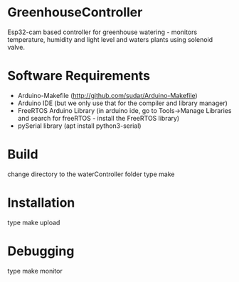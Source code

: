 # GreenhouseController
Esp32-cam based controller for greenhouse watering - monitors temperature, humidity and light level and waters plants using solenoid valve.


# Software Requirements
  * Arduino-Makefile (http://github.com/sudar/Arduino-Makefile)
  * Arduino IDE (but we only use that for the compiler and library manager)
  * FreeRTOS Arduino Library (in arduino ide, go to Tools->Manage Libraries and search for freeRTOS - install the FreeRTOS library)
  * pySerial library (apt install python3-serial)

# Build
change directory to the waterController folder
type make

# Installation
type make upload

# Debugging
type make monitor
